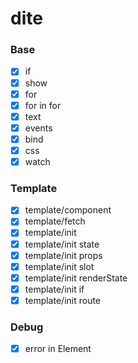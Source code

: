 # dite

### Base

- [x] if
- [x] show
- [x] for
- [x] for in for
- [x] text
- [x] events
- [x] bind
- [x] css
- [x] watch

### Template

- [x] template/component
- [x] template/fetch
- [x] template/init
- [x] template/init state
- [x] template/init props
- [x] template/init slot
- [x] template/init renderState
- [x] template/init if
- [x] template/init route

### Debug
- [x] error in Element